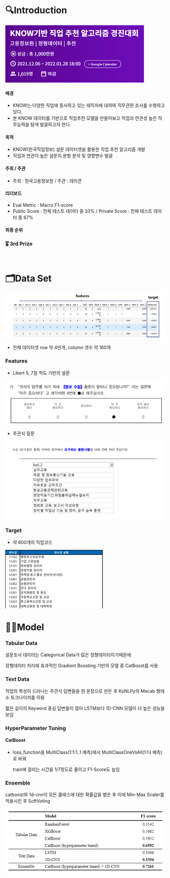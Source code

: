 # 🔍Introduction
<img src = "images/intro.png" >


#### 배경
- KNOW는 다양한 직업에 종사하고 있는 재직자에 대하여 직무관련 조사를 수행하고 있다. 
- 본 KNOW 데이터를 기반으로 직업추천 모델을 만들어보고 직업과 연관성 높은 직무능력을 탐색 발굴하고자 한다.
#### 목적
- KNOW(한국직업정보) 설문 데이터셋을 활용한 직업 추천 알고리즘 개발
- 직업과 연관이 높은 설문지 문항 분석 및 영향변수 발굴
#### 주최 / 주관
- 주최 : 한국고용정보원  /  주관 : 데이콘


#### 리더보드
- Eval Metric : Macro F1-score
- Public Score : 전체 테스트 데이터 중 33% / Private Score : 전체 테스트 데이터 중 67%

#### 최종 순위
### 🎖 3rd Prize

<br/>

# 🗂Data Set
<img src = "images/dataset.png" >

- 전체 데이터셋 row 약 4만개, column 갯수 약 160개

### Features
- Likert 5, 7점 척도 기반의 설문
<img src = "images/5point2.png" >

- 주관식 질문
<img src = "images/text2.png"   >

### Target 
- 약 600개의 직업코드 
<img src = "images/targets.png" >

<br/>

# 🧑‍💻Model

### Tabular Data
설문조사 데이터는 Categorical Data가 많은 정형데이터이기때문에

정형데이터 처리에 효과적인 Gradient Boosting 기반의 모델 중 CatBoost를 사용

### Text Data
직업의 특성이 드러나는 주관식 답변들을 한 문장으로 만든 후 KoNLPy의 Mecab 형태소 토크나이저를 이용

짧은 길이의 Keyword 중심 답변들이 많아 LSTM보다 1D-CNN 모델이 더 높은 성능을 보임

### HyperParameter Tuning
#### CatBoost
- loss_function을 MultiClass(1:1:1..1 예측)에서 MultiClassOneVsAll(1:다 예측)로 바꿔

    train에 걸리는 시간을 1/7정도로 줄이고 F1-Score도 높임
    
### Ensemble
catboost와 1d-cnn이 모든 클래스에 대한 확률값을 뱉은 후 
이에 Min-Max Scaler를 적용시킨 후 SoftVoting

<img src = "images/result.png">


